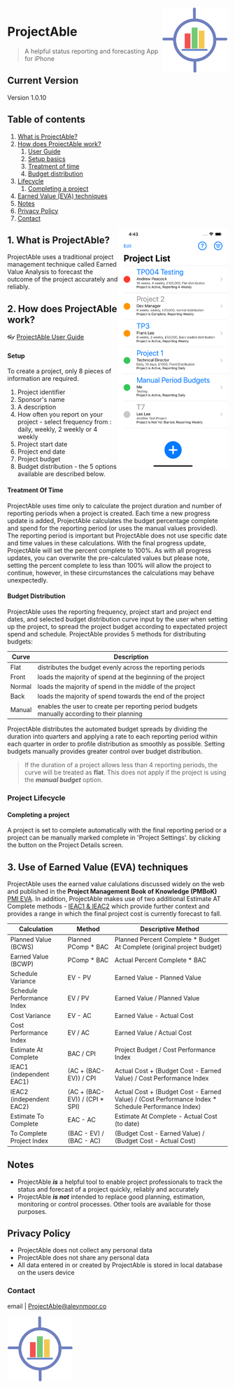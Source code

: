 <img style="float: right;" src="img/1024.png" height="150px" width="150px">

# ProjectAble

> A helpful status reporting and forecasting App for iPhone

## Current Version
Version 1.0.10 

## Table of contents
1. [What is ProjectAble?](#introduction)
2. [How does ProjectAble work?](#how)
    1. [User Guide](#projectableuserguide)
    2. [Setup basics](#setup)
    3. [Treatment of time](#time)
    4. [Budget distribution](#distribution)
3. [Lifecycle](#lifecycle)
    1. [Completing a project](#completing)
4. [Earned Value (EVA) techniques](#ev)
5. [Notes](#notes)
6. [Privacy Policy](#privacy)
7. [Contact](#contact)
    
<img style="float: right;" src="img/1. Project List.png" height="550px" width="250px">

## 1. What is ProjectAble? <a name="introduction"></a>
ProjectAble uses a traditional project management technique called Earned Value Analysis to forecast the outcome of the project accurately and reliably.

## 2. How does ProjectAble work? <a name="how"></a>

:eyeglasses: [ProjectAble User Guide](https://snowyalcazar.github.io/ProjectAble/pdfs/UserGuide.pdf) <a name="projectableuserguide"></a>

#### Setup <a name="setup"></a>
To create a project, only 8 pieces of information are required. 
1. Project identifier
2. Sponsor's name
3. A description
4. How often you report on your project - select frequency from : daily, weekly, 2 weekly or 4 weekly
5. Project start date
6. Project end date
7. Project budget
8. Budget distribution - the 5 options available are described below.

#### Treatment Of Time <a name="time"></a>
ProjectAble uses time only to calculate the project duration and number of reporting periods when a project is created. Each time a new progress update is added, ProjectAble calculates the budget percentage complete and spend for the reporting period (or uses the manual values provided). The reporting period is important but ProjectAble does not use specific date and time values in these calculations. With the final progress update, ProjectAble will set the percent complete to 100%. As with all progress updates, you can overwrite the pre-calculated values but please note, setting the percent complete to less than 100% will allow the project to continue, however, in these circumstances the calculations may behave unexpectedly.

#### Budget Distribution  <a name="distribution"></a>
ProjectAble uses the reporting frequency, project start and project end dates, and selected budget distribution curve input by the user when setting up the project, to spread the project budget according to expectated project spend and schedule. ProjectAble provides 5 methods for distributing budgets:

Curve | Description
------|------------
Flat | distributes the budget evenly across the reporting periods
Front | loads the majority of spend at the beginning of the project
Normal | loads the majority of spend in the middle of the project
Back | loads the majority of spend towards the end of the project
Manual | enables the user to create per reporting period budgets manually according to their planning

ProjectAble distributes the automated budget spreads by dividing the duration into quarters and applying a rate to each reporting period within each quarter in order to profile distribution as smoothly as possible. Setting budgets manually provides greater control over budget distribution.

> If the duration of a project allows less than 4 reporting periods, the curve will be treated as **flat**. This does not apply if the project is using the ***manual budget*** option.

### Project Lifecycle <a name="lifecycle"></a>

#### Completing a project <a name="completing"></a>
A project is set to complete automatically with the final reporting period or a project can be manually marked complete in 'Project Settings'. by clicking the button on the Project Details screen.

## 3. Use of Earned Value (EVA) techniques <a name="ev"></a>
ProjectAble uses the earned value calulations discussed widely on the web and published in the **Project Management Book of Knowledge (PMBoK)** [PMI EVA](https://www.pmi.org/learning/library/make-earned-value-work-project-6001). In addition, ProjectAble makes use of two additional Estimate AT Complete methods - [IEAC1 & IEAC2](https://www.linkedin.com/pulse/earned-value-management-ieac1-ieac2-mick-higgins/) which provide further context and provides a range in which the final project cost is currently forecast to fall.

Calculation | Method | Descriptive Method
------------|--------|-------------------
Planned Value (BCWS) | Planned PComp * BAC | Planned Percent Complete * Budget At Complete (original project budget)
Earned Value (BCWP) | PComp * BAC | Actual Percent Complete * BAC
Schedule Variance | EV - PV | Earned Value - Planned Value
Schedule Performance Index | EV / PV | Earned Value / Planned Value
Cost Variance | EV - AC | Earned Value - Actual Cost
Cost Performance Index | EV / AC | Earned Value / Actual Cost
Estimate At Complete | BAC / CPI | Project Budget / Cost Performance Index
IEAC1 (independent EAC1) | (AC + (BAC-EV)) / CPI | Actual Cost + (Budget Cost - Earned Value) / Cost Performance Index
IEAC2 (independent EAC2) | (AC + (BAC-EV)) / (CPI * SPI) | Actual Cost + (Budget Cost - Earned Value) / (Cost Performance Index * Schedule Performance Index)
Estimate To Complete | EAC - AC | Estimate At Complete - Actual Cost (to date)
To Complete Project Index | (BAC - EV) / (BAC - AC) | (Budget Cost - Earned Value) / (Budget Cost - Actual Cost)

## Notes <a name="notes"></a>
- ProjectAble **_is_** a helpful tool to enable project professionals to track the status and forecast of a project quickly, reliably and accurately
- ProjectAble **_is not_** intended to replace good planning, estimation, monitoring or control processes. Other tools are available for those purposes.

## Privacy Policy <a name="privacy"></a>
- ProjectAble does not collect any personal data
- ProjectAble does not share any personal data
- All data entered in or created by ProjectAble is stored in local database on the users device

### Contact <a name="contact"></a>
email | <ProjectAble@aleynmoor.co> 

<img  style="float: center;" src="img/1024.png" height="150px" width="150px">
